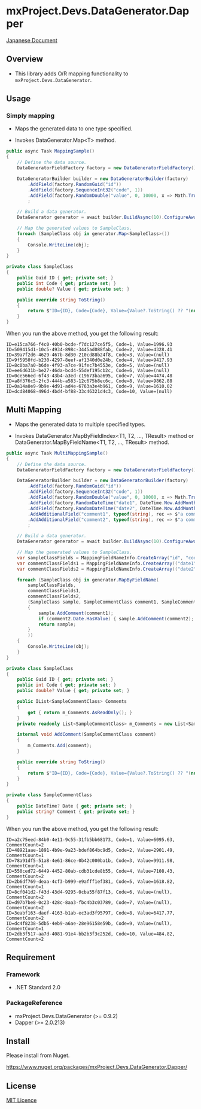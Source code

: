 # mxProject.Devs.DataGenerator.Dapper

[Japanese Document](Readme.ja-jp.md)

## Overview

* This library adds O/R mapping functionality to `mxProject.Devs.DataGenerator`.

## Usage

### Simply mapping

* Maps the generated data to one type specified.

* Invokes DataGenerator.Map&lt;T&gt; method.

```c#
public async Task MappingSample()
{
    // Define the data source.
    DataGeneratorFieldFactory factory = new DataGeneratorFieldFactory();

    DataGeneratorBuilder builder = new DataGeneratorBuilder(factory)
        .AddField(factory.RandomGuid("id"))
        .AddField(factory.SequenceInt32("code", 1))
        .AddField(factory.RandomDouble("value", 0, 10000, x => Math.Truncate(x * 100) / 100, nullProbability: 0.3))
        ;

    // Build a data generator.
    DataGenerator generator = await builder.BuildAsync(10).ConfigureAwait(false);

    // Map the generated values to SampleClass.
    foreach (SampleClass obj in generator.Map<SampleClass>())
    {
        Console.WriteLine(obj);
    }
}

private class SampleClass
{
    public Guid ID { get; private set; }
    public int Code { get; private set; }
    public double? Value { get; private set; }

    public override string ToString()
    {
        return $"ID={ID}, Code={Code}, Value={Value?.ToString() ?? "(null)"}";
    }
}
```

When you run the above method, you get the following result:

```console
ID=e15ca766-f4c0-40b0-bcde-f7dc127ce5f5, Code=1, Value=1996.93
ID=509415d1-10c5-4934-898c-3445ad088fab, Code=2, Value=4328.41
ID=39a7f2d6-4629-467b-8d30-210cd88b24f8, Code=3, Value=(null)
ID=9f5950fd-b230-4297-8eef-af1340d0e24b, Code=4, Value=9417.93
ID=8c0ba7a0-b6de-4f93-a7ce-91fec7b4553e, Code=5, Value=(null)
ID=ee6d631b-be27-46da-bcd4-55def195cb2c, Code=6, Value=(null)
ID=0ce566ed-6f43-43b4-a3ed-c19673baa695, Code=7, Value=4474.48
ID=a8f376c5-2fc3-444b-a583-12c675b8ec6c, Code=8, Value=9862.88
ID=0a14a0e9-9b9e-4d91-ad4e-6763a3e4b961, Code=9, Value=1610.02
ID=dcd84068-496d-4bd4-bf88-33c46321d4c3, Code=10, Value=(null)
```

## Multi Mapping

* Maps the generated data to multiple specified types.

* Invokes DataGenerator.MapByFieldIndex&lt;T1, T2, ..., TResult&gt; method or DataGenerator.MapByFieldName&lt;T1, T2, ..., TResult&gt; method.

```c#
public async Task MultiMappingSample()
{
    // Define the data source.
    DataGeneratorFieldFactory factory = new DataGeneratorFieldFactory();

    DataGeneratorBuilder builder = new DataGeneratorBuilder(factory)
        .AddField(factory.RandomGuid("id"))
        .AddField(factory.SequenceInt32("code", 1))
        .AddField(factory.RandomDouble("value", 0, 10000, x => Math.Truncate(x * 100) / 100, nullProbability: 0.3))
        .AddField(factory.RandomDateTime("date1", DateTime.Now.AddMonths(-1), DateTime.Now, x => x.Date))
        .AddField(factory.RandomDateTime("date2", DateTime.Now.AddMonths(-1), DateTime.Now, x => x.Date, nullProbability: 0.3))
        .AddAdditionalField("comment1", typeof(string), rec => $"a comment at {rec.GetDateTime("date1")}")
        .AddAdditionalField("comment2", typeof(string), rec => $"a comment at {rec.GetDateTime("date2")}")
        ;

    // Build a data generator.
    DataGenerator generator = await builder.BuildAsync(10).ConfigureAwait(false);

    // Map the generated values to SampleClass.
    var sampleClassFields = MappingFieldNameInfo.CreateArray("id", "code", "value");
    var commentClassFields1 = MappingFieldNameInfo.CreateArray(("date1", "date"), ("comment1", "comment"));
    var commentClassFields2 = MappingFieldNameInfo.CreateArray(("date2", "date"), ("comment2", "comment"));

    foreach (SampleClass obj in generator.MapByFieldName(
        sampleClassFields,
        commentClassFields1,
        commentClassFields2,
        (SampleClass sample, SampleCommentClass comment1, SampleCommentClass comment2) =>
        {
            sample.AddComment(comment1);
            if (comment2.Date.HasValue) { sample.AddComment(comment2); }
            return sample;
        }
        ))
    {
        Console.WriteLine(obj);
    }
}

private class SampleClass
{
    public Guid ID { get; private set; }
    public int Code { get; private set; }
    public double? Value { get; private set; }

    public IList<SampleCommentClass> Comments
    {
        get { return m_Comments.AsReadOnly(); }
    }
    private readonly List<SampleCommentClass> m_Comments = new List<SampleCommentClass>();

    internal void AddComment(SampleCommentClass comment)
    {
        m_Comments.Add(comment);
    }

    public override string ToString()
    {
        return $"ID={ID}, Code={Code}, Value={Value?.ToString() ?? "(null)"}, CommentCount={Comments.Count}";
    }
}

private class SampleCommentClass
{
    public DateTime? Date { get; private set; }
    public string? Comment { get; private set; }
}
```

When you run the above method, you get the following result:

```console
ID=a2c75eed-84b0-4e11-9c55-31fb5bb68173, Code=1, Value=6095.63, CommentCount=2
ID=48921aae-1891-4b9e-9a23-bdef864bc9d5, Code=2, Value=2901.49, CommentCount=1
ID=78a91df5-51a8-4e61-86ce-0b42c000ba1b, Code=3, Value=9911.98, CommentCount=1
ID=550ced72-6449-4452-80ab-cdb31cde8b55, Code=4, Value=7108.43, CommentCount=2
ID=2b6df769-deaa-4cf3-b999-e9afff1ef381, Code=5, Value=1618.82, CommentCount=1
ID=8cf041d2-f43d-43d4-9295-0cba55f87f13, Code=6, Value=(null), CommentCount=2
ID=d97b7be8-0c23-428c-8aa3-fbc4b3c03789, Code=7, Value=(null), CommentCount=2
ID=3eabf163-daef-4163-b1ab-ec3ad3f95797, Code=8, Value=6417.77, CommentCount=2
ID=dc4f8238-5db5-4eb9-a6ae-28e96158e59b, Code=9, Value=(null), CommentCount=1
ID=2db3f517-aa7d-4081-91e4-bb2b3f3c252d, Code=10, Value=484.82, CommentCount=2
```


## Requirement

### Framework

* .NET Standard 2.0

### PackageReference

* mxProject.Devs.DataGenerator (>= 0.9.2)
* Dapper (>= 2.0.213)

## Install

Please install from Nuget.

https://www.nuget.org/packages/mxProject.Devs.DataGenerator.Dapper/

## License

[MIT Licence](https://github.com/tcnksm/tool/blob/master/LICENCE)
